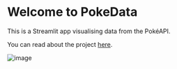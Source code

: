 # Welcome to PokeData

This is a Streamlit app visualising data from the PokéAPI.

You can read about the project [here](https://rasmusengelbrecht.substack.com/publish/posts/detail/142107739/share-center).

![image](https://github.com/rasmusengelbrecht/pokedata-streamlit/assets/32791593/59ac937b-ff92-4d9a-85c4-6da6e2012e24)
